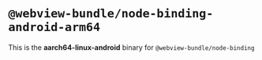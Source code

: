# `@webview-bundle/node-binding-android-arm64`

This is the **aarch64-linux-android** binary for `@webview-bundle/node-binding`
